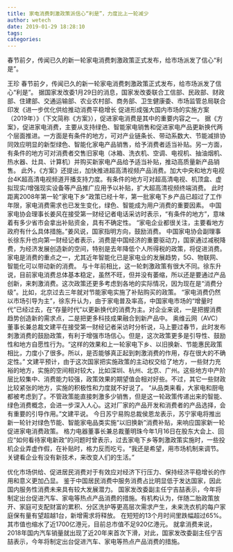 ```yaml
---
title: 家电消费刺激政策派信心“利是”，力度比上一轮减少
author: wetech
date: 2019-01-29 18:28:10
tags: 
categories: 
---
```

春节前夕，传闻已久的新一轮家电消费刺激政策正式发布，给市场派发了信心“利是”。
<!-- more -->
王珍
春节前夕，传闻已久的新一轮家电消费刺激政策正式发布，给市场派发了信心“利是”。
据国家发改委1月29日的消息，国家发改委联合工信部、民政部、财政部、住建部、交通运输部、农业农村部、商务部、卫生健康委、市场监管总局联合印发《进一步优化供给推动消费平稳增长 促进形成强大国内市场的实施方案（2019年）》（下文简称《方案》），促进家电消费是其中的重要内容之一。
据《方案》，促进家电消费，主要从支持绿色、智能家电销售和促进家电产品更新换代两个层面推进。一方面是有条件的地方，可对产业链条长、带动系数大、节能减排协同效应明显的新型绿色、智能化家电产品销售，给予消费者适当补贴。另一方面，有条件的地方可对消费者交售旧家电（冰箱、洗衣机、空调、电视机、抽油烟机、热水器、灶具、计算机）并购买新家电产品给予适当补贴，推动高质量新产品销售。
此外，《方案》还提出，加快推进超高清视频产品消费。加大中央和地方电视台4K超高清电视频道开播支持力度。有条件的地方可对超高清电视、机顶盒、虚拟现实/增强现实设备等产品推广应用予以补贴，扩大超高清视频终端消费。
此时距离2008年第一轮“家电下乡”政策已经十年，第一批家电下乡产品已超过了工作年限，家电消费需求也已发生变化，绿色、智能成为用户消费的重要因素。
中国家电协会理事长姜风在接受第一财经记者电话采访时表示，“有条件的地方”，意味着有多少省市会拿出补贴资金，具有不确定性。
“家电企业都很关注，主要看地方政府有什么具体措施。”姜风说，国家指明方向，鼓励消费。
中国家电协会副理事长徐东升也向第一财经记者表示，消费是中国经济的重要驱动力，国家通过减税降费，为经济发展创造新的空间，特别是去年降低个人所得税的政策，将促进消费。家电是消费的重点之一，尤其近年智能化已是家电业的发展趋势，5G、物联网、智能化可以带动新的消费。
与十年前相比，这一轮刺激政策有很大不同。徐东升说，目前家电消费总体基本稳定，虽然不旺，但并没有萎缩，所以还是要通过产品创新，来刺激消费。这次政策还更多考虑到各地的实际情况，因为现在是“消费分级”。比如，北京过去三年就对节能家电实施了补贴购买的政策。
“家电消费仍然以市场引导为主”，徐东升认为，由于家电普及率高，中国家电市场的“增量时代”已经过去，在“存量时代”以更新换代的消费为主。对企业来说，一是把握消费趋势创造新的需求点，二是把更多科技成果融合到新产品中。
奥维云网（AVC）董事长兼总裁文建平在接受第一财经记者采访时分析说，马上要过春节，此时发布刺激消费的鼓励政策，有利于增强市场信心。但是，这次政策更多是引导性、鼓励性和地方自愿性行为。“这样的效果和上一轮家电下乡、以旧换新、节能惠民政策相比，力度小了很多。所以，是否能够真正起到刺激消费的作用，存在很大的不确定性。”
文建平预计，由于这次国家把实施政策的主动权交给了地方，一些财力充裕的地方，实施的空间相对较大，比如深圳、杭州、北京、广州。这些地方中产阶层比较集中、消费能力较强，政策效果的期望值会相对好些。不过，其它一些财政比较紧张的地方，实施的积极性和力度就不好说了。
“从品类来看，大家电和厨电都被考虑到了。不管政策能直接刺激多少销售，但是这一轮政策传递出来的智能、绿色消费概念，会进一步深入人心。这对厂家的产品开发和消费者的产品选择，会有重要的引导作用。”文建平说。
今日苏宁易购总裁侯恩龙表示，苏宁家电将推出新一轮针对绿色节能、智能家电品类实施“以旧换新”消费补贴，来响应国家新一轮促进家电消费政策。
格力电器董事长兼总裁董明珠今年1月16日在股东大会上、回应“如何看待家电新政”的问题时曾表示，过去家电下乡等刺激政策实施时，一些投机企业弄虚作假，在补贴时，格力反而吃亏。“我还是希望，用市场机制来调节。关键看企业有没有新技术，来改变人们的生活。”
 
 
优化市场供给、促进居民消费对于有效应对经济下行压力、保持经济平稳增长的作用和意义更加凸显。
鉴于中国居民消费中服务消费占比明显低于发达国家，因此国内服务性消费未来具有较大发展潜力。
国家发改委副主任宁吉喆表示，今年将制定出台促进汽车、家电等热点产品消费的措施。有机构认为，伴随二胎政策放开、家庭可支配财富的累积、分区洗护等更高层次需求产生，未来洗衣机的每户家庭保有量有望超越1台，新增需求将释放。
在短短的13个月时间里跌幅超过65%。其市值也缩水了近1700亿港元，目前总市值不足920亿港元。
就拿消费来说，2018年国内汽车销量就出现了近20年来首次下滑，对此，国家发改委副主任宁吉喆表示，今年将制定出台促进汽车、家电等热点产品消费的措施。
